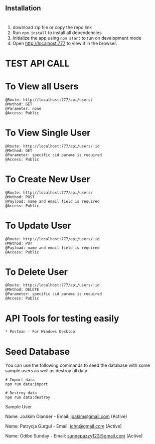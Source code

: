 
## Installation 
#
1. download zip file or copy the repo link
2. Run `npm install` to install all dependencies
3. Initialize the app using `npm start` to run on development mode
4. Open [http://localhost:777](http://localhost:777) to view it in the browser.

# TEST API CALL

# To View all Users
    @Route: http://localhost:777/api/users/
    @Method: GET
    @Parameter: none 
    @Access: Public


# To View Single User
    @Route: http://localhost:777/api/users/:id
    @Method: GET
    @Parameter: specific :id params is required 
    @Access: Public

# To Create New User
    @Route: http://localhost:777/api/users/
    @Method: POST
    @Payload: name and email field is required
    @Access: Public

# To Update User
    @Route: http://localhost:777/api/users/:id
    @Method: PUT
    @Payload: name and email field is required
    @Access: Public

# To Delete User
    @Route: http://localhost:777/api/users/:id
    @Method: DELETE
    @Parameter: specific :id params is required 
    @Access: Public

# API Tools for testing easily
    * Postman - For Windows Desktop

# Seed Database
You can use the following commands to seed the database with some sample users as well as destroy all data

    # Import data
    npm run data:import

    # Destroy data
    npm run data:destroy

Sample User

Name: Joakim Olander -
Email: joakim@gmail.com (Active)

Name: Patrycja Gurgul -
Email: john@gmail.com (Active)

Name: Odibo Sunday -
Email: sunnepazzy123@gmail.com (Active)






